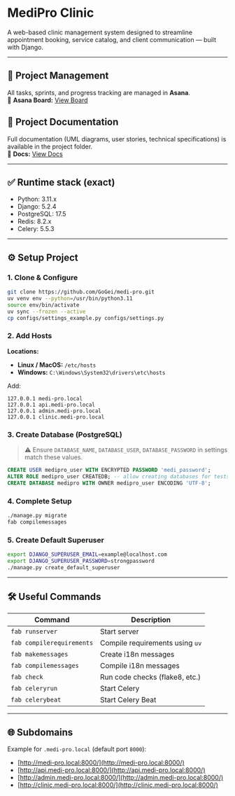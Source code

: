 # MediPro Clinic

A web-based clinic management system designed to streamline appointment booking, service catalog, and client
communication — built with Django.

---

## 📌 Project Management

All tasks, sprints, and progress tracking are managed in **Asana**.  
🔗 **Asana Board:** [View Board](https://app.asana.com/1/1210988392005543/project/1211005386873495/overview)

## 📂 Project Documentation

Full documentation (UML diagrams, user stories, technical specifications) is available in the project folder.  
🔗 **Docs:** [View Docs](https://github.com/GoGei/medi-pro/tree/main/docs)

---

## ✅ Runtime stack (exact)

- Python: 3.11.x
- Django: 5.2.4
- PostgreSQL: 17.5
- Redis: 8.2.x
- Celery: 5.5.3

---

## ⚙️ Setup Project

### 1. Clone & Configure

```bash
git clone https://github.com/GoGei/medi-pro.git
uv venv env --python=/usr/bin/python3.11
source env/bin/activate
uv sync --frozen --active
cp configs/settings_example.py configs/settings.py
```

### 2. Add Hosts

**Locations:**

- **Linux / MacOS:** `/etc/hosts`
- **Windows:** `C:\Windows\System32\drivers\etc\hosts`

Add:

```
127.0.0.1 medi-pro.local
127.0.0.1 api.medi-pro.local
127.0.0.1 admin.medi-pro.local
127.0.0.1 clinic.medi-pro.local
```

### 3. Create Database (PostgreSQL)

> ⚠️ Ensure `DATABASE_NAME`, `DATABASE_USER`, `DATABASE_PASSWORD` in settings match these values.

```sql
CREATE USER medipro_user WITH ENCRYPTED PASSWORD 'medi_password';
ALTER ROLE medipro_user CREATEDB; -- allow creating databases for tests
CREATE DATABASE medipro WITH OWNER medipro_user ENCODING 'UTF-8';
```

### 4. Complete Setup

```bash
./manage.py migrate
fab compilemessages
```

### 5. Create Default Superuser

```bash
export DJANGO_SUPERUSER_EMAIL=example@localhost.com
export DJANGO_SUPERUSER_PASSWORD=strongpassword
./manage.py create_default_superuser
```

---

## 🛠 Useful Commands

| Command                   | Description                     |
|---------------------------|---------------------------------|
| `fab runserver`           | Start server                    |
| `fab compilerequirements` | Compile requirements using `uv` |
| `fab makemessages`        | Create i18n messages            |
| `fab compilemessages`     | Compile i18n messages           |
| `fab check`               | Run code checks (flake8, etc.)  |
| `fab celeryrun`           | Start Celery                    |
| `fab celerybeat`          | Start Celery Beat               |

---

## 🌐 Subdomains

Example for `.medi-pro.local` (default port `8000`):

- [http://medi-pro.local:8000/](http://medi-pro.local:8000/)
- [http://api.medi-pro.local:8000/](http://api.medi-pro.local:8000/)
- [http://admin.medi-pro.local:8000/](http://admin.medi-pro.local:8000/)
- [http://clinic.medi-pro.local:8000/](http://clinic.medi-pro.local:8000/)
